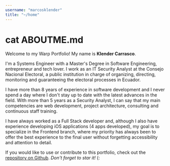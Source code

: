 ```yaml
---
username: "marcosklender"
title: "~/home"
---
```


# cat ABOUTME.md

Welcome to my Warp Portfolio! My name is **Klender Carrasco**.

I'm a Systems Engineer with a Master's Degree in Software Engineering, entrepreneur and tech lover. I work as an IT Security Analyst at the Consejo Nacional Electoral, a public institution in charge of organizing, directing, monitoring and guaranteeing the electoral processes in Ecuador.

I have more than 8 years of experience in software development and I never spend a day where I don't stay up to date with the latest advances in the field. With more than 5 years as a Security Analyst, I can say that my main competencies are web development, project architecture, consulting and continuous staff training.

I have always worked as a Full Stack developer and, although I also have experience developing iOS applications (4 apps developed), my goal is to specialize in the Frontend branch, where my priority has always been to offer the best experience to the final user without forgetting accessibility and attention to detail.

If you would like to use or contribute to this portfolio, check out the [repository on Github](https://github.com/MarcosKlender/WarpPortfolio). *Don't forget to star it!* (:
